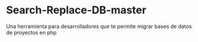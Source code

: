 # Search-Replace-DB-master
Una herramienta para desarrolladores que te permite migrar bases de datos de proyectos en php

